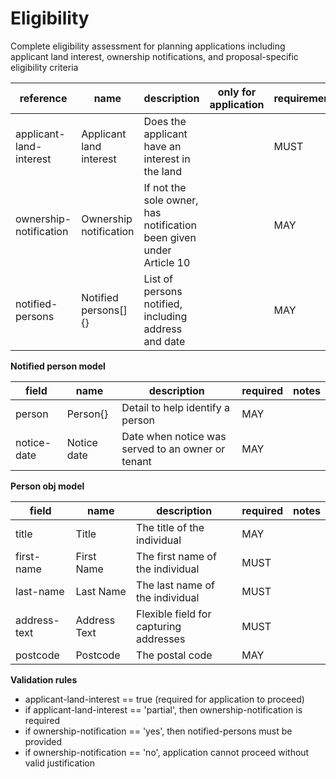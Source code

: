 # Eligibility

Complete eligibility assessment for planning applications including applicant land interest,
ownership notifications, and proposal-specific eligibility criteria


| reference | name | description | only for application | requirement | notes |
| --- | --- | --- | --- | --- | --- |
| applicant-land-interest | Applicant land interest | Does the applicant have an interest in the land |  | MUST |  |
| ownership-notification | Ownership notification | If not the sole owner, has notification been given under Article 10 |  | MAY | Select from the **yes-no-not-applicable** enum |
| notified-persons | Notified persons[]{} | List of persons notified, including address and date |  | MAY | Rule: is a MUST if `ownership-notification` is `True` |


**Notified person model**

field | name | description | required | notes
-- | -- | -- | -- | --
person | Person{} | Detail to help identify a person | MAY | 
notice-date | Notice date | Date when notice was served to an owner or tenant | MAY | 


**Person obj model**

field | name | description | required | notes
-- | -- | -- | -- | --
title | Title | The title of the individual | MAY | 
first-name | First Name | The first name of the individual | MUST | 
last-name | Last Name | The last name of the individual | MUST | 
address-text | Address Text | Flexible field for capturing addresses | MUST | 
postcode | Postcode | The postal code | MAY | 

**Validation rules**

- applicant-land-interest == true (required for application to proceed)
- if applicant-land-interest == 'partial', then ownership-notification is required
- if ownership-notification == 'yes', then notified-persons must be provided
- if ownership-notification == 'no', application cannot proceed without valid justification